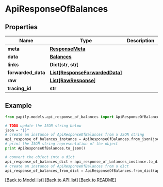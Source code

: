 # ApiResponseOfBalances


## Properties
Name | Type | Description | Notes
------------ | ------------- | ------------- | -------------
**meta** | [**ResponseMeta**](ResponseMeta.md) |  | [optional] 
**data** | [**Balances**](Balances.md) |  | [optional] 
**links** | **Dict[str, str]** |  | [optional] 
**forwarded_data** | [**List[ResponseForwardedData]**](ResponseForwardedData.md) |  | [optional] 
**raw** | [**List[RawResponse]**](RawResponse.md) |  | [optional] 
**tracing_id** | **str** |  | [optional] 

## Example

```python
from yapily.models.api_response_of_balances import ApiResponseOfBalances

# TODO update the JSON string below
json = "{}"
# create an instance of ApiResponseOfBalances from a JSON string
api_response_of_balances_instance = ApiResponseOfBalances.from_json(json)
# print the JSON string representation of the object
print ApiResponseOfBalances.to_json()

# convert the object into a dict
api_response_of_balances_dict = api_response_of_balances_instance.to_dict()
# create an instance of ApiResponseOfBalances from a dict
api_response_of_balances_from_dict = ApiResponseOfBalances.from_dict(api_response_of_balances_dict)
```
[[Back to Model list]](../README.md#documentation-for-models) [[Back to API list]](../README.md#documentation-for-api-endpoints) [[Back to README]](../README.md)


